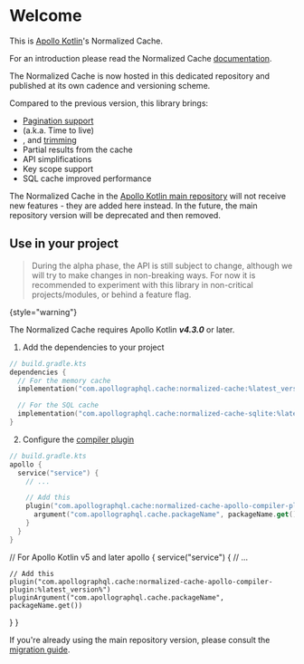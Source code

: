 # Welcome

This is [Apollo Kotlin](https://github.com/apollographql/apollo-kotlin)'s Normalized Cache. 

For an introduction please read the Normalized Cache [documentation](https://www.apollographql.com/docs/kotlin/caching/normalized-cache).

The Normalized Cache is now hosted in this dedicated repository and published at its own cadence and versioning scheme.

Compared to the previous version, this library brings:

- [Pagination support](pagination-home.md)
- [](expiration.md) (a.k.a. Time to live)
- [](garbage-collection.md), and [trimming](trimming.md)
- Partial results from the cache
- API simplifications
- Key scope support
- SQL cache improved performance

The Normalized Cache in the [Apollo Kotlin main repository](https://github.com/apollographql/apollo-kotlin) will not receive new features - they
are added here instead. In the future, the main repository version will be deprecated and then removed.

## Use in your project

> During the alpha phase, the API is still subject to change, although we will try to make changes in non-breaking ways.
> For now it is recommended to experiment with this library in non-critical projects/modules, or behind a feature flag.

{style="warning"}

The Normalized Cache requires Apollo Kotlin ***v4.3.0*** or later.

1. Add the dependencies to your project

```kotlin
// build.gradle.kts
dependencies {
  // For the memory cache
  implementation("com.apollographql.cache:normalized-cache:%latest_version%")

  // For the SQL cache
  implementation("com.apollographql.cache:normalized-cache-sqlite:%latest_version%")
}
```

2. Configure the [compiler plugin](compiler-plugin.md)

```kotlin
// build.gradle.kts
apollo {
  service("service") {
    // ...

    // Add this
    plugin("com.apollographql.cache:normalized-cache-apollo-compiler-plugin:%latest_version%") {
      argument("com.apollographql.cache.packageName", packageName.get())
    }
  }
}
```
<code-block lang="kotlin" collapsible="true" collapsed-title="For Apollo Kotlin v5+">
// For Apollo Kotlin v5 and later
apollo {
  service("service") {
    // ...

    // Add this
    plugin("com.apollographql.cache:normalized-cache-apollo-compiler-plugin:%latest_version%")
    pluginArgument("com.apollographql.cache.packageName", packageName.get())
}
}
</code-block>

If you're already using the main repository version, please consult the [migration guide](migration-guide.md). 
